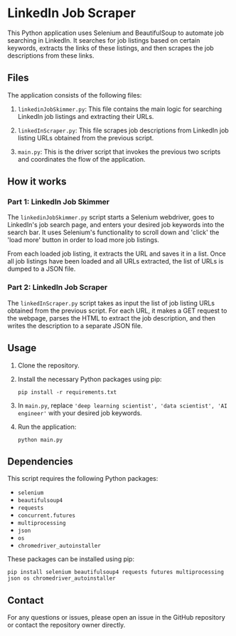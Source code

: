 # LinkedIn Job Scraper

This Python application uses Selenium and BeautifulSoup to automate job searching in LinkedIn. It searches for job listings based on certain keywords, extracts the links of these listings, and then scrapes the job descriptions from these links.

## Files
The application consists of the following files:

1. `linkedinJobSkimmer.py`: This file contains the main logic for searching LinkedIn job listings and extracting their URLs.

2. `linkedInScraper.py`: This file scrapes job descriptions from LinkedIn job listing URLs obtained from the previous script.

3. `main.py`: This is the driver script that invokes the previous two scripts and coordinates the flow of the application.

## How it works

### Part 1: LinkedIn Job Skimmer

The `linkedinJobSkimmer.py` script starts a Selenium webdriver, goes to LinkedIn's job search page, and enters your desired job keywords into the search bar. It uses Selenium's functionality to scroll down and 'click' the 'load more' button in order to load more job listings. 

From each loaded job listing, it extracts the URL and saves it in a list. Once all job listings have been loaded and all URLs extracted, the list of URLs is dumped to a JSON file.

### Part 2: LinkedIn Job Scraper

The `linkedInScraper.py` script takes as input the list of job listing URLs obtained from the previous script. For each URL, it makes a GET request to the webpage, parses the HTML to extract the job description, and then writes the description to a separate JSON file.

## Usage

1. Clone the repository.

2. Install the necessary Python packages using pip:

    ```
    pip install -r requirements.txt
    ```

3. In `main.py`, replace `'deep learning scientist', 'data scientist', 'AI engineer'` with your desired job keywords.

4. Run the application:

    ```
    python main.py
    ```

## Dependencies
This script requires the following Python packages:

- `selenium`
- `beautifulsoup4`
- `requests`
- `concurrent.futures`
- `multiprocessing`
- `json`
- `os`
- `chromedriver_autoinstaller`

These packages can be installed using pip:

```
pip install selenium beautifulsoup4 requests futures multiprocessing json os chromedriver_autoinstaller
```

## Contact
For any questions or issues, please open an issue in the GitHub repository or contact the repository owner directly.